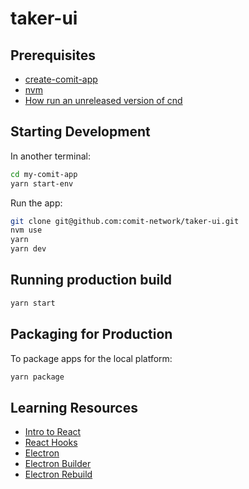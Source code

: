 # taker-ui

## Prerequisites

- [create-comit-app](https://github.com/comit-network/create-comit-app)
- [nvm](https://github.com/nvm-sh/nvm)
- [How run an unreleased version of cnd](https://gist.github.com/yosriady/5ad0401995599099aa68bd5cb34ff98b)

## Starting Development

In another terminal:

```bash
cd my-comit-app
yarn start-env
```

Run the app:

```bash
git clone git@github.com:comit-network/taker-ui.git
nvm use
yarn
yarn dev
```

## Running production build

```bash
yarn start
```

## Packaging for Production

To package apps for the local platform:

```bash
yarn package
```

## Learning Resources

- [Intro to React](https://reactjs.org/tutorial/tutorial.html)
- [React Hooks](https://reactjs.org/docs/hooks-overview.html)
- [Electron](https://www.electronjs.org/)
- [Electron Builder](https://www.electron.build/)
- [Electron Rebuild](https://github.com/electron/electron-rebuild)
